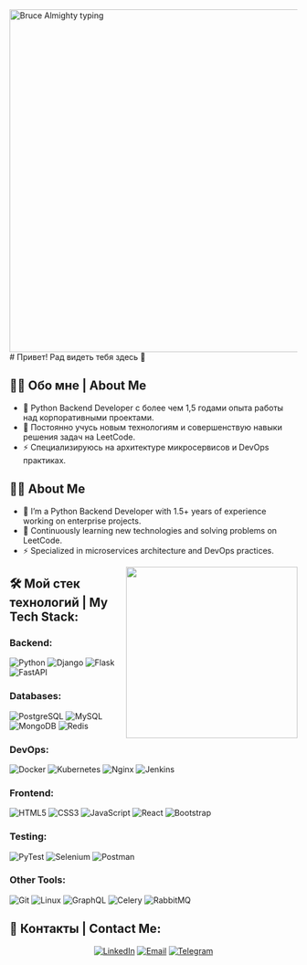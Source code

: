 <img src="https://media.giphy.com/media/13HgwGsXF0aiGY/giphy.gif" alt="Bruce Almighty typing" width="600"/>
# Привет! Рад видеть тебя здесь 👋

<!-- Описание -->
## :man_technologist: Обо мне | About Me
- :telescope: Python Backend Developer с более чем 1,5 годами опыта работы над корпоративными проектами.
- :seedling: Постоянно учусь новым технологиям и совершенствую навыки решения задач на LeetCode.
- :zap: Специализируюсь на архитектуре микросервисов и DevOps практиках.

<!-- Альтернативный текст на английском -->
## :man_technologist: About Me
- :telescope: I’m a Python Backend Developer with 1.5+ years of experience working on enterprise projects.
- :seedling: Continuously learning new technologies and solving problems on LeetCode.
- :zap: Specialized in microservices architecture and DevOps practices.

<img align="right" src="https://media.giphy.com/media/qgQUggAC3Pfv687qPC/giphy.gif" width="300"/>

<!-- Стек технологий -->
## :hammer_and_wrench: Мой стек технологий | My Tech Stack:

### Backend:
![Python](https://img.shields.io/badge/-Python-333?style=for-the-badge&logo=python)
![Django](https://img.shields.io/badge/-Django-333?style=for-the-badge&logo=django)
![Flask](https://img.shields.io/badge/-Flask-333?style=for-the-badge&logo=flask)
![FastAPI](https://img.shields.io/badge/-FastAPI-333?style=for-the-badge&logo=fastapi)

### Databases:
![PostgreSQL](https://img.shields.io/badge/-PostgreSQL-333?style=for-the-badge&logo=postgresql)
![MySQL](https://img.shields.io/badge/-MySQL-333?style=for-the-badge&logo=mysql)
![MongoDB](https://img.shields.io/badge/-MongoDB-333?style=for-the-badge&logo=mongodb)
![Redis](https://img.shields.io/badge/-Redis-333?style=for-the-badge&logo=redis)

### DevOps:
![Docker](https://img.shields.io/badge/-Docker-333?style=for-the-badge&logo=docker)
![Kubernetes](https://img.shields.io/badge/-Kubernetes-333?style=for-the-badge&logo=kubernetes)
![Nginx](https://img.shields.io/badge/-Nginx-333?style=for-the-badge&logo=nginx)
![Jenkins](https://img.shields.io/badge/-Jenkins-333?style=for-the-badge&logo=jenkins)

### Frontend:
![HTML5](https://img.shields.io/badge/-HTML5-333?style=for-the-badge&logo=html5)
![CSS3](https://img.shields.io/badge/-CSS3-333?style=for-the-badge&logo=css3)
![JavaScript](https://img.shields.io/badge/-JavaScript-333?style=for-the-badge&logo=javascript)
![React](https://img.shields.io/badge/-React-333?style=for-the-badge&logo=react)
![Bootstrap](https://img.shields.io/badge/-Bootstrap-333?style=for-the-badge&logo=bootstrap)

### Testing:
![PyTest](https://img.shields.io/badge/-PyTest-333?style=for-the-badge&logo=pytest)
![Selenium](https://img.shields.io/badge/-Selenium-333?style=for-the-badge&logo=selenium)
![Postman](https://img.shields.io/badge/-Postman-333?style=for-the-badge&logo=postman)

### Other Tools:
![Git](https://img.shields.io/badge/-Git-333?style=for-the-badge&logo=git)
![Linux](https://img.shields.io/badge/-Linux-333?style=for-the-badge&logo=linux)
![GraphQL](https://img.shields.io/badge/-GraphQL-333?style=for-the-badge&logo=graphql)
![Celery](https://img.shields.io/badge/-Celery-333?style=for-the-badge&logo=celery)
![RabbitMQ](https://img.shields.io/badge/-RabbitMQ-333?style=for-the-badge&logo=rabbitmq)

<!-- Контакты -->
## :link: Контакты | Contact Me:
<p align="center">
  <a href="https://www.linkedin.com/in/edisher-kipiani-7a0670270/"><img src="https://img.shields.io/badge/LinkedIn-%230077B5.svg?style=for-the-badge&logo=linkedin&logoColor=white" alt="LinkedIn"/></a>
  <a href="mailto:kipiani182@gmail.com"><img src="https://img.shields.io/badge/Email-D14836?style=for-the-badge&logo=gmail&logoColor=white" alt="Email"/></a>
  <a href="https://t.me/umys_l"><img src="https://img.shields.io/badge/Telegram-2CA5E0?style=for-the-badge&logo=telegram&logoColor=white" alt="Telegram"/></a>
</p>

